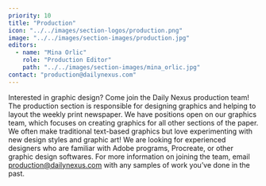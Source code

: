 ```yaml
---
priority: 10
title: "Production"
icon: "../../images/section-logos/production.png"
image: "../../images/section-images/production.jpg"
editors:
  - name: "Mina Orlic"
    role: "Production Editor"
    path: "../../images/section-images/mina_orlic.jpg"
contact: "production@dailynexus.com"
---
```

Interested in graphic design? Come join the Daily Nexus production team! The production section is responsible for designing graphics and helping to layout the weekly print newspaper. We have positions open on our graphics team, which focuses on creating graphics for all other sections of the paper. We often make traditional text-based graphics but love experimenting with new design styles and graphic art! We are looking for experienced designers who are familiar with Adobe programs, Procreate, or other graphic design softwares. For more information on joining the team, email [production@dailynexus.com](mailto:production@dailynexus.com) with any samples of work you’ve done in the past.